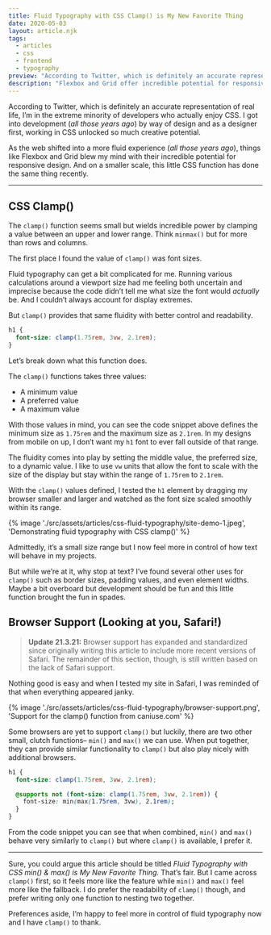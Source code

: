 ```yaml
---
title: Fluid Typography with CSS Clamp() is My New Favorite Thing
date: 2020-05-03
layout: article.njk
tags:
  - articles
  - css
  - frontend
  - typography
preview: "According to Twitter, which is definitely an accurate representation of real life, I’m in the extreme minority of developers who actually enjoy CSS. I got into development (*all those years ago*) by way of design and as a designer first, working in CSS unlocked so much creative potential."
description: "Flexbox and Grid offer incredible potential for responsive design and this little CSS function does the same."
---
```


According to Twitter, which is definitely an accurate representation of real life, I’m in the extreme minority of developers who actually enjoy CSS. I got into development (_all those years ago_) by way of design and as a designer first, working in CSS unlocked so much creative potential.

As the web shifted into a more fluid experience (_all those years ago_), things like Flexbox and Grid blew my mind with their incredible potential for responsive design. And on a smaller scale, this little CSS function has done the same thing recently.

---

## CSS Clamp()

The `clamp()` function seems small but wields incredible power by clamping a value between an upper and lower range. Think `minmax()` but for more than rows and columns.

The first place I found the value of `clamp()` was font sizes.

Fluid typography can get a bit complicated for me. Running various calculations around a viewport size had me feeling both uncertain and imprecise because the code didn’t tell me what size the font would _actually_ be. And I couldn’t always account for display extremes.

But `clamp()` provides that same fluidity with better control and readability.

```css
h1 {
  font-size: clamp(1.75rem, 3vw, 2.1rem);
}
```

Let’s break down what this function does.

The `clamp()` functions takes three values:

- A minimum value
- A preferred value
- A maximum value

With those values in mind, you can see the code snippet above defines the minimum size as `1.75rem` and the maximum size as `2.1rem`. In my designs from mobile on up, I don’t want my `h1` font to ever fall outside of that range.

The fluidity comes into play by setting the middle value, the preferred size, to a dynamic value. I like to use `vw` units that allow the font to scale with the size of the display but stay within the range of `1.75rem` to `2.1rem`.

With the `clamp()` values defined, I tested the `h1` element by dragging my browser smaller and larger and watched as the font size scaled smoothly within its range.

{% image './src/assets/articles/css-fluid-typography/site-demo-1.jpeg', 'Demonstrating fluid typography with CSS clamp()' %}

Admittedly, it’s a small size range but I now feel more in control of how text will behave in my projects.

But while we’re at it, why stop at text? I’ve found several other uses for `clamp()` such as border sizes, padding values, and even element widths. Maybe a bit overboard but development should be fun and this little function brought the fun in spades.

## Browser Support (Looking at you, Safari!)

> **Update 21.3.21:** Browser support has expanded and standardized since originally writing this article to include more recent versions of Safari. The remainder of this section, though, is still written based on the lack of Safari support.

Nothing good is easy and when I tested my site in Safari, I was reminded of that when everything appeared janky.

{% image './src/assets/articles/css-fluid-typography/browser-support.png', 'Support for the clamp() function from caniuse.com' %}

Some browsers are yet to support `clamp()` but luckily, there are two other small, clutch functions– `min()` and `max()` we can use. When put together, they can provide similar functionality to `clamp()` but also play nicely with additional browsers.

```css
h1 {
  font-size: clamp(1.75rem, 3vw, 2.1rem);

  @supports not (font-size: clamp(1.75rem, 3vw, 2.1rem)) {
    font-size: min(max(1.75rem, 3vw), 2.1rem);
  }
}
```

From the code snippet you can see that when combined, `min()` and `max()` behave very similarly to `clamp()` but where `clamp()` is available, I prefer it.

---

Sure, you could argue this article should be titled _Fluid Typography with CSS min() & max() is My New Favorite Thing._ That’s fair. But I came across `clamp()` first, so it feels more like the feature while `min()` and `max()` feel more like the fallback. I do prefer the readability of `clamp()` though, and prefer writing only one function to nesting two together.

Preferences aside, I’m happy to feel more in control of fluid typography now and I have `clamp()` to thank.
